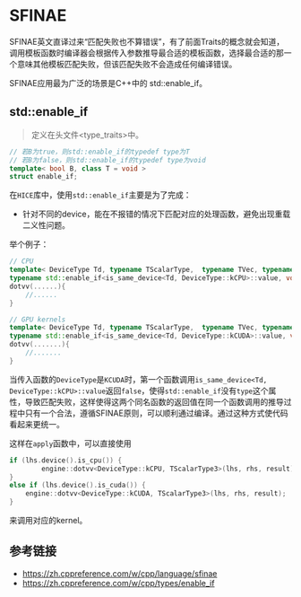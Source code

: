 # SFINAE

SFINAE英文直译过来“匹配失败也不算错误”，有了前面Traits的概念就会知道，调用模板函数时编译器会根据传入参数推导最合适的模板函数，选择最合适的那一个意味其他模板匹配失败，但该匹配失败不会造成任何编译错误。

SFINAE应用最为广泛的场景是C++中的 std::enable_if。

## std::enable_if

> 定义在头文件<type_traits>中。

```c++
// 若B为true，则std::enable_if的typedef type为T
// 若B为false，则std::enable_if的typedef type为void
template< bool B, class T = void >
struct enable_if;
```

在`HICE`库中，使用`std::enable_if`主要是为了完成：

* 针对不同的device，能在不报错的情况下匹配对应的处理函数，避免出现重载二义性问题。

举个例子：

```c++
// CPU
template< DeviceType Td, typename TScalarType,  typename TVec, typename TZeroDimTensor>
typename std::enable_if<is_same_device<Td, DeviceType::kCPU>::value, void>::type
dotvv(......){
    //......
}

// GPU kernels
template< DeviceType Td, typename TScalarType,  typename TVec, typename TZeroDimTensor>
typename std::enable_if<is_same_device<Td, DeviceType::kCUDA>::value, void>::type
dotvv(.......){
	//.......
}
```

当传入函数的`DeviceType`是`KCUDA`时，第一个函数调用`is_same_device<Td, DeviceType::kCPU>::value`返回`false`，使得`std::enable_if`没有`type`这个属性，导致匹配失败，这样使得这两个同名函数的返回值在同一个函数调用的推导过程中只有一个合法，遵循SFINAE原则，可以顺利通过编译。通过这种方式使代码看起来更统一。

这样在`apply`函数中，可以直接使用

```c++
if (lhs.device().is_cpu()) {
        engine::dotvv<DeviceType::kCPU, TScalarType3>(lhs, rhs, result);
} 
else if (lhs.device().is_cuda()) {
    engine::dotvv<DeviceType::kCUDA, TScalarType3>(lhs, rhs, result);
}
```

来调用对应的kernel。

## 参考链接

* https://zh.cppreference.com/w/cpp/language/sfinae
* https://zh.cppreference.com/w/cpp/types/enable_if

